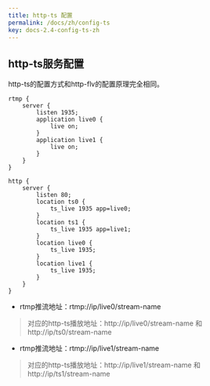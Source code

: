 ```yaml
---
title: http-ts 配置
permalink: /docs/zh/config-ts
key: docs-2.4-config-ts-zh
---
```


## http-ts服务配置
http-ts的配置方式和http-flv的配置原理完全相同。

```nginx
rtmp {
    server {
        listen 1935;
        application live0 {
            live on;
		}
		application live1 {
		    live on;
		}
    }
}

http {
    server {
        listen 80;
        location ts0 {
            ts_live 1935 app=live0;
        }
        location ts1 {
            ts_live 1935 app=live1;
        }
        location live0 {
            ts_live 1935;
        }
        location live1 {
            ts_live 1935;
        }
    }
}
```

* rtmp推流地址：rtmp://ip/live0/stream-name
> 对应的http-ts播放地址：http://ip/live0/stream-name 和 http://ip/ts0/stream-name

* rtmp推流地址：rtmp://ip/live1/stream-name
> 对应的http-ts播放地址：http://ip/live1/stream-name 和 http://ip/ts1/stream-name
